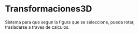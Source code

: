 # Transformaciones3D

Sistema para que segun la figura que se seleccione, pueda rotar, trasladarse a traves de calculos.
